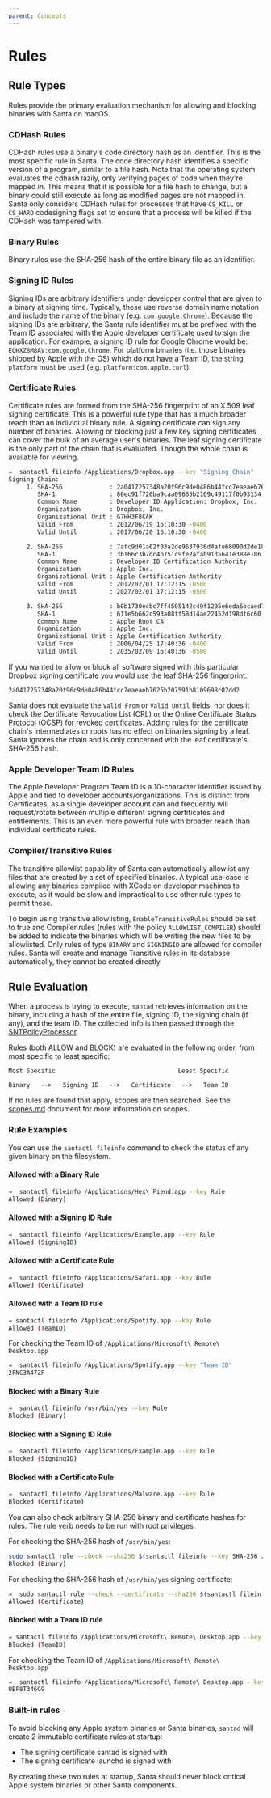 ```yaml
---
parent: Concepts
---
```


# Rules

## Rule Types

Rules provide the primary evaluation mechanism for allowing and blocking
binaries with Santa on macOS.

### CDHash Rules

CDHash rules use a binary's code directory hash as an identifier. This is the
most specific rule in Santa. The code directory hash identifies a specific
version of a program, similar to a file hash. Note that the operating system
evaluates the cdhash lazily, only verifying pages of code when they're mapped
in. This means that it is possible for a file hash to change, but a binary could
still execute as long as modified pages are not mapped in. Santa only considers
CDHash rules for processes that have `CS_KILL` or `CS_HARD` codesigning flags
set to ensure that a process will be killed if the CDHash was tampered with.

### Binary Rules

Binary rules use the SHA-256 hash of the entire binary file as an identifier.

### Signing ID Rules

Signing IDs are arbitrary identifiers under developer control that are given to
a binary at signing time. Typically, these use reverse domain name notation and
include the name of the binary (e.g. `com.google.Chrome`). Because the signing
IDs are arbitrary, the Santa rule identifier must be prefixed with the Team ID
associated with the Apple developer certificate used to sign the application.
For example, a signing ID rule for Google Chrome would be:
`EQHXZ8M8AV:com.google.Chrome`. For platform binaries (i.e. those binaries
shipped by Apple with the OS) which do not have a Team ID, the string `platform`
must be used (e.g. `platform:com.apple.curl`).

### Certificate Rules

Certificate rules are formed from the SHA-256 fingerprint of an X.509 leaf
signing certificate. This is a powerful rule type that has a much broader reach
than an individual binary rule. A signing certificate can sign any number of
binaries. Allowing or blocking just a few key signing certificates can cover the
bulk of an average user's binaries. The leaf signing certificate is the only
part of the chain that is evaluated. Though the whole chain is available for
viewing.

```sh
⇒  santactl fileinfo /Applications/Dropbox.app --key "Signing Chain"
Signing Chain:
     1. SHA-256             : 2a0417257348a20f96c9de0486b44fcc7eaeaeb7625b207591b8109698c02dd2
        SHA-1               : 86ec91f726ba9caa09665b2109c49117f0b93134
        Common Name         : Developer ID Application: Dropbox, Inc.
        Organization        : Dropbox, Inc.
        Organizational Unit : G7HH3F8CAK
        Valid From          : 2012/06/19 16:10:30 -0400
        Valid Until         : 2017/06/20 16:10:30 -0400

     2. SHA-256             : 7afc9d01a62f03a2de9637936d4afe68090d2de18d03f29c88cfb0b1ba63587f
        SHA-1               : 3b166c3b7dc4b751c9fe2afab9135641e388e186
        Common Name         : Developer ID Certification Authority
        Organization        : Apple Inc.
        Organizational Unit : Apple Certification Authority
        Valid From          : 2012/02/01 17:12:15 -0500
        Valid Until         : 2027/02/01 17:12:15 -0500

     3. SHA-256             : b0b1730ecbc7ff4505142c49f1295e6eda6bcaed7e2c68c5be91b5a11001f024
        SHA-1               : 611e5b662c593a08ff58d14ae22452d198df6c60
        Common Name         : Apple Root CA
        Organization        : Apple Inc.
        Organizational Unit : Apple Certification Authority
        Valid From          : 2006/04/25 17:40:36 -0400
        Valid Until         : 2035/02/09 16:40:36 -0500
```

If you wanted to allow or block all software signed with this particular Dropbox
signing certificate you would use the leaf SHA-256 fingerprint.

`2a0417257348a20f96c9de0486b44fcc7eaeaeb7625b207591b8109698c02dd2`

Santa does not evaluate the `Valid From` or `Valid Until` fields, nor does it
check the Certificate Revocation List (CRL) or the Online Certificate Status
Protocol (OCSP) for revoked certificates. Adding rules for the certificate
chain's intermediates or roots has no effect on binaries signing by a leaf.
Santa ignores the chain and is only concerned with the leaf certificate's
SHA-256 hash.

### Apple Developer Team ID Rules

The Apple Developer Program Team ID is a 10-character identifier issued by Apple
and tied to developer accounts/organizations. This is distinct from Certificates,
as a single developer account can and frequently will request/rotate between
multiple different signing certificates and entitlements. This is an even more
powerful rule with broader reach than individual certificate rules.

### Compiler/Transitive Rules

The transitive allowlist capability of Santa can automatically allowlist any files that are created by a set of specified binaries.  A typical use-case is allowing any binaries compiled with XCode on developer machines to execute, as it would be slow and impractical to use other rule types to permit these.

To begin using transitive allowlisting, `EnableTransitiveRules` should be set to true and Compiler rules (rules with the policy `ALLOWLIST_COMPILER`) should be added to indicate the binaries which will be writing the new files to be allowlisted.  Only rules of type `BINARY` and `SIGNINGID` are allowed for compiler rules.  Santa will create and manage Transitive rules in its database automatically, they cannot be created directly.


## Rule Evaluation

When a process is trying to execute, `santad` retrieves information on the
binary, including a hash of the entire file, signing ID, the signing chain (if
any), and the team ID. The collected info is then passed through the
[SNTPolicyProcessor](https://github.com/google/santa/blob/master/Source/santad/SNTPolicyProcessor.h).

Rules (both ALLOW and BLOCK) are evaluated in the following order, from most
specific to least specific:

```
Most Specific                                  Least Specific

Binary   -->   Signing ID   -->   Certificate   -->   Team ID
```

If no rules are found that apply, scopes are then searched. See the
[scopes.md](scopes.md) document for more information on scopes.

### Rule Examples

You can use the `santactl fileinfo` command to check the status of any given
binary on the filesystem.

#### Allowed with a Binary Rule

```sh
⇒  santactl fileinfo /Applications/Hex\ Fiend.app --key Rule
Allowed (Binary)
```

#### Allowed with a Signing ID Rule

```sh
⇒  santactl fileinfo /Applications/Example.app --key Rule
Allowed (SigningID)
```

#### Allowed with a Certificate Rule

```sh
⇒  santactl fileinfo /Applications/Safari.app --key Rule
Allowed (Certificate)
```

#### Allowed with a Team ID rule

```sh
⇒ santactl fileinfo /Applications/Spotify.app --key Rule
Allowed (TeamID)
```

For checking the Team ID of `/Applications/Microsoft\ Remote\ Desktop.app`

```sh
⇒  santactl fileinfo /Applications/Spotify.app --key "Team ID"
2FNC3A47ZF
```

#### Blocked with a Binary Rule

```sh
⇒  santactl fileinfo /usr/bin/yes --key Rule
Blocked (Binary)
```

#### Blocked with a Signing ID Rule

```sh
⇒  santactl fileinfo /Applications/Example.app --key Rule
Blocked (SigningID)
```

#### Blocked with a Certificate Rule

```sh
⇒  santactl fileinfo /Applications/Malware.app --key Rule
Blocked (Certificate)
```

You can also check arbitrary SHA-256 binary and certificate hashes for rules.
The rule verb needs to be run with root privileges.

For checking the SHA-256 hash of `/usr/bin/yes`:

```sh
sudo santactl rule --check --sha256 $(santactl fileinfo --key SHA-256 /usr/bin/yes)
Blocked (Binary)
```

For checking the SHA-256 hash of `/usr/bin/yes` signing certificate:

```sh
⇒  sudo santactl rule --check --certificate --sha256 $(santactl fileinfo --cert-index 1 --key SHA-256 /usr/bin/yes)
Allowed (Certificate)
```

#### Blocked with a Team ID rule

```sh
⇒ santactl fileinfo /Applications/Microsoft\ Remote\ Desktop.app --key Rule
Blocked (TeamID)
```

For checking the Team ID of `/Applications/Microsoft\ Remote\ Desktop.app`

```sh
⇒  santactl fileinfo /Applications/Microsoft\ Remote\ Desktop.app --key "Team ID"
UBF8T346G9
```

### Built-in rules

To avoid blocking any Apple system binaries or Santa binaries, `santad` will
create 2 immutable certificate rules at startup:

*   The signing certificate santad is signed with
*   The signing certificate launchd is signed with

By creating these two rules at startup, Santa should never block critical Apple
system binaries or other Santa components.
